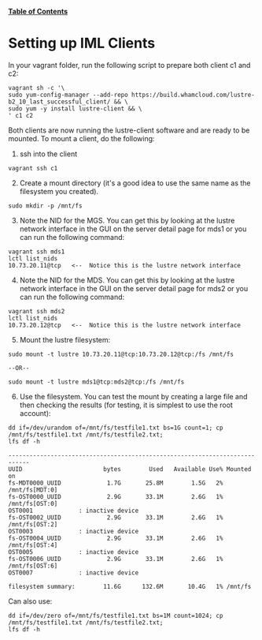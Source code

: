 [**Table of Contents**](index.md)

# Setting up IML Clients

In your vagrant folder, run the following script to prepare both client c1 and c2:
```
vagrant sh -c '\
sudo yum-config-manager --add-repo https://build.whamcloud.com/lustre-b2_10_last_successful_client/ && \
sudo yum -y install lustre-client && \
' c1 c2
```

Both clients are now running the lustre-client software and are ready to be mounted. To mount a client, do the following:
1. ssh into the client
```
vagrant ssh c1
```
2. Create a mount directory (it's a good idea to use the same name as the filesystem you created).
```
sudo mkdir -p /mnt/fs
```
3.  Note the NID for the MGS. You can get this by looking at the lustre network interface in the GUI on the server detail page for mds1 or you can run the following command:
```
vagrant ssh mds1
lctl list_nids
10.73.20.11@tcp   <--  Notice this is the lustre network interface
```
4. Note the NID for the MDS. You can get this by looking at the lustre network interface in the GUI on the server detail page for mds2 or you can run the following command:
```
vagrant ssh mds2
lctl list_nids
10.73.20.12@tcp   <--  Notice this is the lustre network interface
```
5. Mount the lustre filesystem:
```
sudo mount -t lustre 10.73.20.11@tcp:10.73.20.12@tcp:/fs /mnt/fs

--OR--

sudo mount -t lustre mds1@tcp:mds2@tcp:/fs /mnt/fs
```
6. Use the filesystem. You can test the mount by creating a large file and then checking the results (for testing, it is simplest to use the root account):

```
dd if=/dev/urandom of=/mnt/fs/testfile1.txt bs=1G count=1; cp /mnt/fs/testfile1.txt /mnt/fs/testfile2.txt;
lfs df -h
```

```
----------------------------------------------------------------------------
UUID                       bytes        Used   Available Use% Mounted on
fs-MDT0000_UUID             1.7G       25.8M        1.5G   2% /mnt/fs[MDT:0]
fs-OST0000_UUID             2.9G       33.1M        2.6G   1% /mnt/fs[OST:0]
OST0001             : inactive device
fs-OST0002_UUID             2.9G       33.1M        2.6G   1% /mnt/fs[OST:2]
OST0003             : inactive device
fs-OST0004_UUID             2.9G       33.1M        2.6G   1% /mnt/fs[OST:4]
OST0005             : inactive device
fs-OST0006_UUID             2.9G       33.1M        2.6G   1% /mnt/fs[OST:6]
OST0007             : inactive device

filesystem summary:        11.6G      132.6M       10.4G   1% /mnt/fs
```

Can also use:

```
dd if=/dev/zero of=/mnt/fs/testfile1.txt bs=1M count=1024; cp /mnt/fs/testfile1.txt /mnt/fs/testfile2.txt;
lfs df -h
```